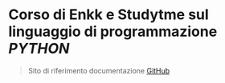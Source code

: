 # Corso di Enkk e Studytme sul linguaggio di programmazione ***PYTHON***

> Sito di riferimento documentazione
> [GitHub](https://github.com/Enkkfull/hard-python)
